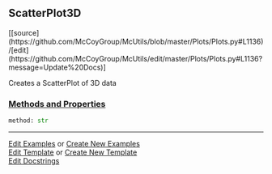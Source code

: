 ## <a id="McUtils.Plots.Plots.ScatterPlot3D">ScatterPlot3D</a> 
<div class="docs-source-link" markdown="1">
[[source](https://github.com/McCoyGroup/McUtils/blob/master/Plots/Plots.py#L1136)/[edit](https://github.com/McCoyGroup/McUtils/edit/master/Plots/Plots.py#L1136?message=Update%20Docs)]
</div>

Creates a ScatterPlot of 3D data

<div class="collapsible-section">
 <div class="collapsible-section collapsible-section-header" markdown="1">
 
### <a class="collapse-link" data-toggle="collapse" href="#methods">Methods and Properties</a> <a class="float-right" data-toggle="collapse" href="#methods"><i class="fa fa-chevron-down"></i></a>

 </div>
 <div class="collapsible-section collapsible-section-body collapse" id="methods" markdown="1">

```python
method: str
```


 </div>
</div>




___

[Edit Examples](https://github.com/McCoyGroup/McUtils/edit/gh-pages/ci/examples/McUtils/Plots/Plots/ScatterPlot3D.md) or 
[Create New Examples](https://github.com/McCoyGroup/McUtils/new/gh-pages/?filename=ci/examples/McUtils/Plots/Plots/ScatterPlot3D.md) <br/>
[Edit Template](https://github.com/McCoyGroup/McUtils/edit/gh-pages/ci/docs/McUtils/Plots/Plots/ScatterPlot3D.md) or 
[Create New Template](https://github.com/McCoyGroup/McUtils/new/gh-pages/?filename=ci/docs/templates/McUtils/Plots/Plots/ScatterPlot3D.md) <br/>
[Edit Docstrings](https://github.com/McCoyGroup/McUtils/edit/master/Plots/Plots.py#L1136?message=Update%20Docs)